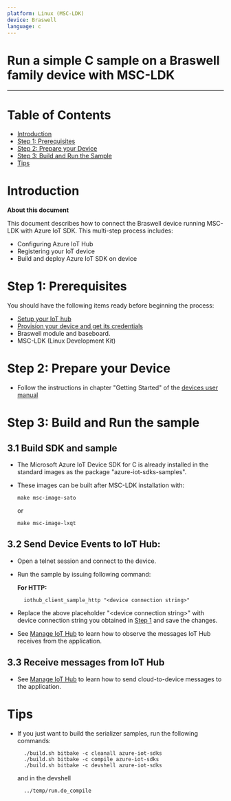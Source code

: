 ```yaml
---
platform: Linux (MSC-LDK)
device: Braswell
language: c
---
```


Run a simple C sample on a Braswell family device with MSC-LDK
===
---

# Table of Contents

-   [Introduction](#Introduction)
-   [Step 1: Prerequisites](#Prerequisites)
-   [Step 2: Prepare your Device](#PrepareDevice)
-   [Step 3: Build and Run the Sample](#Build)
-   [Tips](#tips)

<a name="Introduction"></a>
# Introduction

**About this document**

This document describes how to connect the Braswell device running MSC-LDK with Azure IoT SDK. This multi-step process includes:

-   Configuring Azure IoT Hub
-   Registering your IoT device
-   Build and deploy Azure IoT SDK on device

<a name="Prerequisites"></a>
# Step 1: Prerequisites

You should have the following items ready before beginning the process:

-   [Setup your IoT hub][lnk-setup-iot-hub]
-   [Provision your device and get its credentials][lnk-manage-iot-hub]
-   Braswell module and baseboard.
-   MSC-LDK (Linux Development Kit)

<a name="PrepareDevice"></a>
# Step 2: Prepare your Device
-   Follow the instructions in chapter "Getting Started" of the [devices user manual][lnk-user-manual]

<a name="Build"></a>
# Step 3: Build and Run the sample

<a name="Load"></a>
## 3.1 Build SDK and sample

-   The Microsoft Azure IoT Device SDK for C is already installed in the standard images as the package "azure-iot-sdks-samples".

-   These images can be built after MSC-LDK installation with:

        make msc-image-sato

    or

        make msc-image-lxqt

## 3.2 Send Device Events to IoT Hub:

- Open a telnet session and connect to the device.
- Run the sample by issuing following command:

    **For HTTP:**

        iothub_client_sample_http "<device connection string>"

- Replace the above placeholder "&lt;device connection string&gt;" with device connection string you obtained in [Step 1](#Step-1:-Prerequisites) and save the changes.

-   See [Manage IoT Hub][lnk-manage-iot-hub] to learn how to observe the messages IoT Hub receives from the application.

## 3.3 Receive messages from IoT Hub

-   See [Manage IoT Hub][lnk-manage-iot-hub] to learn how to send cloud-to-device messages to the application.

<a name="tips"></a>
# Tips

- If you just want to build the serializer samples, run the following commands:

        ./build.sh bitbake -c cleanall azure-iot-sdks
        ./build.sh bitbake -c compile azure-iot-sdks
        ./build.sh bitbake -c devshell azure-iot-sdks

  and in the devshell

        ../temp/run.do_compile

[lnk-user-manual]:https://www.msc-technologies.eu/fileadmin/documentpool/Support-Center/COMExpress/C6C-BW/20-Drivers/70-Linux/MSC_C6C-BW-ldk-bsp-01004.pdf

[lnk-setup-iot-hub]: ../setup_iothub.md
[lnk-manage-iot-hub]: ../manage_iot_hub.md
